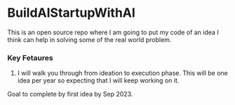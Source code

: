# BuildAIStartupWithAI
This is an open source repo where I am going to put my code of an idea I think can help in solving some of the real world problem.  

### Key Fetaures 
1. I will walk you through from ideation to execution phase. This will be one idea per year so expecting that I will keep working on it. 


Goal to complete by first idea by Sep 2023.
